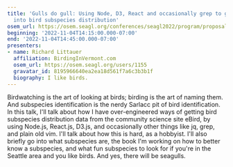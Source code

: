 ```yaml
---
title: 'Gulls do gull: Using Node, D3, React and occasionally grep to get insight
  into bird subspecies distribution'
osem_url: https://osem.seagl.org/conferences/seagl2022/program/proposals/915
beginning: '2022-11-04T14:15:00.000-07:00'
end: '2022-11-04T14:45:00.000-07:00'
presenters:
- name: Richard Littauer
  affiliation: BirdingInVermont.com
  osem_url: https://osem.seagl.org/users/1155
  gravatar_id: 8195966640ea2ea18d561f7a6c3b3b1f
  biography: I like birds.
---
```


Birdwatching is the art of looking at birds; birding is the art of naming them. And subspecies identification is the nerdy Sarlacc pit of bird identification. In this talk, I'll talk about how I have over-engineered ways of getting bird subspecies distribution data from the community science site eBird, by using Node.js, React.js, D3.js, and occasionally other things like jq, grep, and plain old vim. I'll talk about how this is hard, as a hobbyist. I'll also briefly go into what subspecies are, the book I'm working on how to better know a subspecies, and what fun subspecies to look for if you're in the Seattle area and you like birds. And yes, there will be seagulls.
